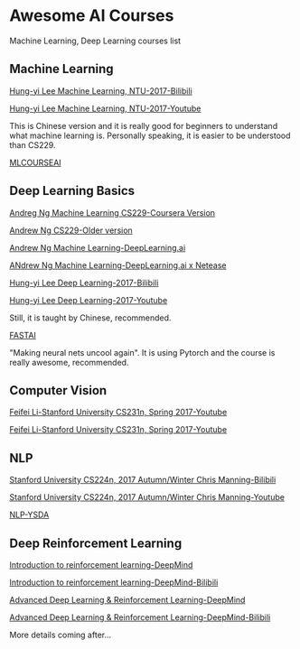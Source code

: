 # Awesome AI Courses

Machine Learning, Deep Learning courses list

## Machine Learning

[Hung-yi Lee Machine Learning, NTU-2017-Bilibili](https://www.bilibili.com/video/av35932863?from=search&seid=409267335870304175) 

[Hung-yi Lee Machine Learning, NTU-2017-Youtube](https://www.youtube.com/watch?v=CXgbekl66jc&list=PLJV_el3uVTsPy9oCRY30oBPNLCo89yu49)

This is Chinese version and it is really good for beginners to understand what machine learning is. Personally speaking, it is easier to be understood than CS229.

[MLCOURSEAI](https://mlcourse.ai/)


## Deep Learning Basics

[Andreg Ng Machine Learning CS229-Coursera Version](https://www.coursera.org/learn/machine-learning/home/welcome)

[Andrew Ng CS229-Older version](http://open.163.com/special/opencourse/machinelearning.html)

[Andrew Ng Machine Learning-DeepLearning.ai](https://www.coursera.org/specializations/deep-learning)

[ANdrew Ng Machine Learning-DeepLearning.ai x Netease](https://mooc.study.163.com/smartSpec/detail/1001319001.htm)


[Hung-yi Lee Deep Learning-2017-Bilibili](https://www.bilibili.com/video/av9770302)

[Hung-yi Lee Deep Learning-2017-Youtube](https://www.bilibili.com/video/av9770302)

Still, it is taught by Chinese, recommended.

[FASTAI](https://www.fast.ai/) 

"Making neural nets uncool again". It is using Pytorch and the course is really awesome, recommended.



## Computer Vision

[Feifei Li-Stanford University CS231n, Spring 2017-Youtube](https://www.youtube.com/watch?v=vT1JzLTH4G4&list=PLC1qU-LWwrF64f4QKQT-Vg5Wr4qEE1Zxk)

[Feifei Li-Stanford University CS231n, Spring 2017-Youtube](https://www.youtube.com/watch?v=vT1JzLTH4G4&list=PLC1qU-LWwrF64f4QKQT-Vg5Wr4qEE1Zxk)


## NLP

[Stanford University CS224n, 2017 Autumn/Winter Chris Manning-Bilibili](https://www.bilibili.com/video/av13383754?from=search&seid=17576056488623797712)

[Stanford University CS224n, 2017 Autumn/Winter Chris Manning-Youtube](https://www.youtube.com/watch?v=OQQ-W_63UgQ&list=PL3FW7Lu3i5Jsnh1rnUwq_TcylNr7EkRe6)

[NLP-YSDA](https://github.com/yandexdataschool/nlp_course)

## Deep Reinforcement Learning
[Introduction to reinforcement learning-DeepMind](https://www.youtube.com/watch?v=2pWv7GOvuf0&list=PLqYmG7hTraZDM-OYHWgPebj2MfCFzFObQ)

[Introduction to reinforcement learning-DeepMind-Bilibili](https://www.bilibili.com/video/av32149008?from=search&seid=16236306546405457005)

[Advanced Deep Learning & Reinforcement Learning-DeepMind](https://www.youtube.com/watch?v=iOh7QUZGyiU&list=PLqYmG7hTraZDNJre23vqCGIVpfZ_K2RZs)


[Advanced Deep Learning & Reinforcement Learning-DeepMind-Bilibili](https://www.bilibili.com/video/av36686379?from=search&seid=16236306546405457005)

More details coming after...

